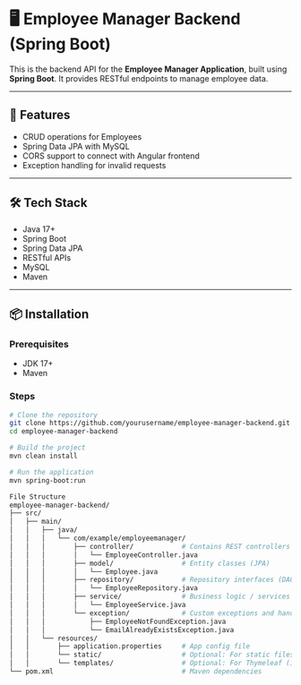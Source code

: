 # 🖥️ Employee Manager Backend (Spring Boot)

This is the backend API for the **Employee Manager Application**, built using **Spring Boot**. It provides RESTful endpoints to manage employee data.

---

## 🚀 Features

- CRUD operations for Employees
- Spring Data JPA with MySQL
- CORS support to connect with Angular frontend
- Exception handling for invalid requests

---

## 🛠️ Tech Stack

- Java 17+
- Spring Boot
- Spring Data JPA
- RESTful APIs
- MySQL
- Maven

---

## 📦 Installation

### Prerequisites

- JDK 17+
- Maven

### Steps

```bash
# Clone the repository
git clone https://github.com/yourusername/employee-manager-backend.git
cd employee-manager-backend

# Build the project
mvn clean install

# Run the application
mvn spring-boot:run

File Structure
employee-manager-backend/
├── src/
│   ├── main/
│   │   ├── java/
│   │   │   └── com/example/employeemanager/
│   │   │       ├── controller/            # Contains REST controllers
│   │   │       │   └── EmployeeController.java
│   │   │       ├── model/                 # Entity classes (JPA)
│   │   │       │   └── Employee.java
│   │   │       ├── repository/            # Repository interfaces (DAO)
│   │   │       │   └── EmployeeRepository.java
│   │   │       ├── service/               # Business logic / services
│   │   │       │   └── EmployeeService.java
│   │   │       └── exception/             # Custom exceptions and handlers
│   │   │           ├── EmployeeNotFoundException.java
│   │   │           └── EmailAlreadyExistsException.java
│   │   └── resources/
│   │       ├── application.properties     # App config file
│   │       └── static/                    # Optional: For static files
│   │       └── templates/                 # Optional: For Thymeleaf (if used)
└── pom.xml                                # Maven dependencies
